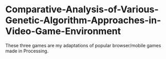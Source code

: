 # Comparative-Analysis-of-Various-Genetic-Algorithm-Approaches-in-Video-Game-Environment
These three games are my adaptations of popular browser/mobile games made in Processing.
